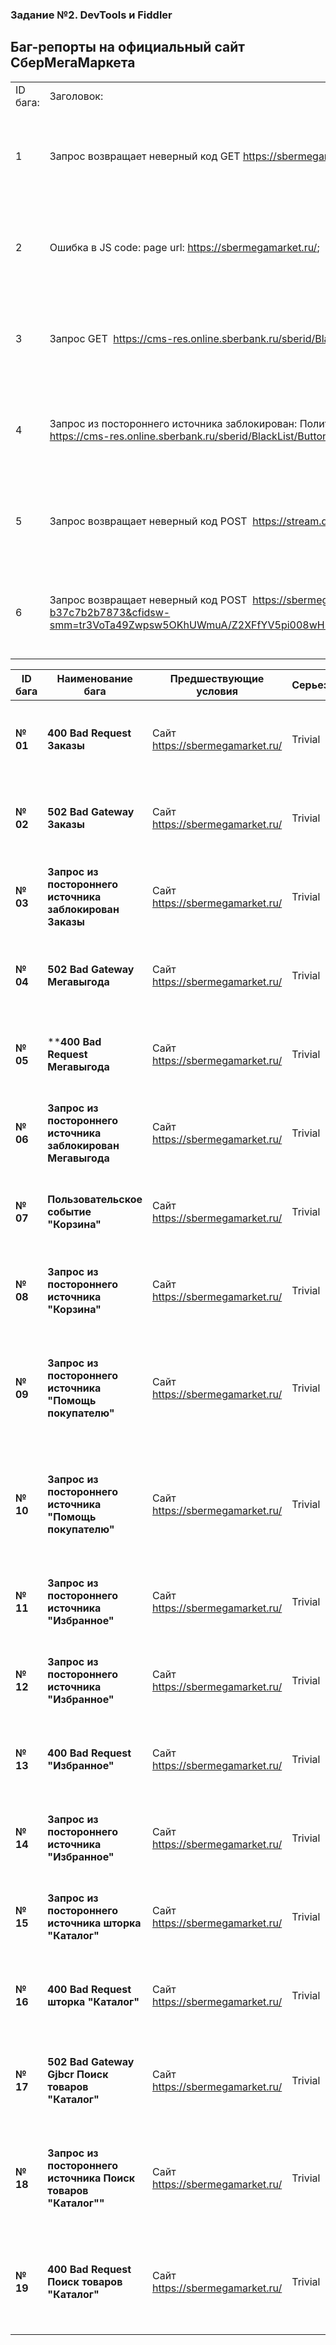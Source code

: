 <h3 id="задание-2-devtools-и-fiddler">Задание №2. DevTools и Fiddler</h3>

## Баг-репорты на официальный сайт СберМегаМаркета                                                                                                                                                                                                     
|          |                                                                                                                                                                                                                       |                                                           |                                                                                                                                                                                                |                      |                                                                                                                                            |                                                                  |              |
| -------- | --------------------------------------------------------------------------------------------------------------------------------------------------------------------------------------------------------------------- | --------------------------------------------------------- | ---------------------------------------------------------------------------------------------------------------------------------------------------------------------------------------------- | -------------------- | ------------------------------------------------------------------------------------------------------------------------------------------ | ---------------------------------------------------------------- | ------------ |
| ID бага: | Заголовок​:                                                                                                                                                                                                           | Предшествующие условия:                                   | Шаги воспроизведения:                                                                                                                                                                          | Ожидаемый результат: | Фактический результат:                                                                                                                     | Окружение:                                                       | Серьезность: |
| 1        | Запрос возвращает неверный код GET https://sbermegamarketru.webim.ru/button.php [HTTP/1.1 502 Bad Gateway 718ms]                                                                                                      | Открыта главная страница сайта https://sbermegamarket.ru/ | 1\. Колесом мыши пролистать до Futera страницы.                                      2. Открыть DevTools кнопка F12;       3. Открыть "Console" (Консоль) ;     4. Установить фильтр "Ошибки"; | 200                  | 502<br>Bad Gateway                                                                                                                         | 1\. Windows 7 Firefox; 2. Firefox Browser 114.0.2 (64-разрядный) | Trivial      |
| 2        | Ошибка в JS code: page url: https://sbermegamarket.ru/;                                                                                                                                                               | Открыта главная страница сайта https://sbermegamarket.ru/ | 1\. Колесом мыши пролистать до Futera страницы.                                      2. Открыть DevTools кнопка F12;       3. Открыть "Console" (Консоль) ;     4. Установить фильтр "Ошибки"; | Ошибка отсутствует   | message: watcher callback; details: TypeError, window.webim.api is undefined, resetWebimVisitor@https://extra-cdn.sbermegamarket.ru/static | 1\. Windows 7 Firefox; 2. Firefox Browser 114.0.2 (64-разрядный) | Trivial      |
| 3        | Запрос GET  https://cms-res.online.sberbank.ru/sberid/BlackList/Button/No_Button.json возвращает неверный код                                                                                                         | Открыта главная страница сайта https://sbermegamarket.ru/ | 1\. Колесом мыши пролистать до Futera страницы.                                      2. Открыть DevTools кнопка F12;       3. Открыть "Console" (Консоль) ;     4. Установить фильтр "Ошибки"; | 200                  | 499<br>Request has been forbidden by antivirus                                                                                             | 1\. Windows 7 Firefox; 2. Firefox Browser 114.0.2 (64-разрядный) | Trivial      |
| 4        | Запрос из постороннего источника заблокирован: Политика одного источника запрещает чтение удаленного ресурса на https://cms-res.online.sberbank.ru/sberid/BlackList/Button/No_Button.json.                            | Открыта главная страница сайта https://sbermegamarket.ru/ | 1\. Колесом мыши пролистать до Futera страницы.                                      2. Открыть DevTools кнопка F12;       3. Открыть "Console" (Консоль) ;     4. Установить фильтр "Ошибки"; | 200                  |  Код состояния: 499.                                                                                                                       | 1\. Windows 7 Firefox; 2. Firefox Browser 114.0.2 (64-разрядный) | Trivial      |
| 5        | Запрос возвращает неверный код POST  https://stream.datago.ru/mp/collect?tid=UA-89387429-1                                                                                                                            | Открыта главная страница сайта https://sbermegamarket.ru/ | 1\. Колесом мыши пролистать до Futera страницы.                                      2. Открыть DevTools кнопка F12;       3. Открыть "Console" (Консоль) ;     4. Установить фильтр "Ошибки"; | 200                  | 404<br>Not Found                                                                                                                           | 1\. Windows 7 Firefox; 2. Firefox Browser 114.0.2 (64-разрядный) | Trivial      |
| 6        | Запрос возвращает неверный код POST  https://sbermegamarket.ru/api/fl?u=6efd37c0-6ff6-11ed-a2cf-b37c7b2b7873&cfidsw-smm=tr3VoTa49Zwpsw5OKhUWmuA/Z2XFfYV5pi008wHn0epWDz7s1mZ2MbdDfWnlFUBA+9c6Bo/puA1HbOtsa6mloY8bPIr/i | Открыта главная страница сайта https://sbermegamarket.ru/ | 1\. Колесом мыши пролистать до Futera страницы.                                      2. Открыть DevTools кнопка F12;       3. Открыть "Console" (Консоль) ;     4. Установить фильтр "Ошибки"; | 200                  | 400<br>Bad Request                                                                                                                         | 1\. Windows 7 Firefox; 2. Firefox Browser 114.0.2 (64-разрядный) | Trivial      |

|ID бага| Наименование бага​| Предшествующие условия| Серьезность|Шаги воспроизведению|Ожидаемый результат|Фактический результат|Окружение|
|-|-|-|-|-|-|-|-|
|**№ 01**|**400 Bad Request Заказы**|Сайт https://sbermegamarket.ru/|Trivial|1. нажать F12;       2. Выбрать вкладку "Console"  в DevTools;         3. Нажать кнопку "Запрос"|Запрос откроется без ошибки|код ошибки 400|Windows 10 Firefox Версия 114.0.1 |
|**№ 02**|**502 Bad Gateway Заказы**|Сайт https://sbermegamarket.ru/|Trivial|1. нажать F12;       2. Выбрать вкладку "Console"  в DevTools;         3. Нажать кнопку "Запрос"|Запрос откроется без ошибки|код ошибки 502|Windows 10 Firefox Версия 114.0.1 |
|**№ 03**|**Запрос из постороннего источника заблокирован Заказы**|Сайт https://sbermegamarket.ru/|Trivial|1. нажать F12;       2. Выбрать вкладку "Console"  в DevTools;         3. Нажать кнопку "Запрос"|Запрос откроется без ошибки|Политика одного источника запрещает чтение удаленного ресурса на https://cms-res.online.sberbank.ru/sberid/BlackList/Button/No_Button.json. (Причина: не удалось выполнить запрос CORS). Код состояния: (null)|Windows 10 Firefox Версия 114.0.1 |
|**№ 04**|**502 Bad Gateway Мегавыгода**|Сайт https://sbermegamarket.ru/|Trivial|1. нажать F12;       2. Выбрать вкладку "Console"  в DevTools;         3. Нажать кнопку "Мегавыгода"|Запрос откроется без ошибки|код ошибки 502|Windows 10 Firefox Версия 114.0.1 |
|**№ 05**|****400 Bad Request Мегавыгода**|Сайт https://sbermegamarket.ru/|Trivial|1. нажать F12;       2. Выбрать вкладку "Console"  в DevTools;         3. Нажать кнопку "Мегавыгода"|Запрос|Запрос откроется без ошибки|код ошибки 400|Windows 10 Firefox Версия 114.0.1 |
|**№ 06**|**Запрос из постороннего источника заблокирован Мегавыгода**|Сайт https://sbermegamarket.ru/|Trivial|1. нажать F12;       2. Выбрать вкладку "Console"  в DevTools;         3. Нажать кнопку "Мегавыгода"|Запрос откроется без ошибки|Политика одного источника запрещает чтение удаленного ресурса на https://cms-res.online.sberbank.ru/sberid/BlackList/Button/No_Button.json. (Причина: не удалось выполнить запрос CORS). Код состояния: (null)|Windows 10 Firefox Версия 114.0.1 |
|**№ 07**|**Пользовательское событие "Корзина"**|Сайт https://sbermegamarket.ru/|Trivial|1. нажать F12;       2. Выбрать вкладку "Console"  в DevTools; 3. Нажать кнопку "Корзина"|Запрос откроется без ошибки|DDManager Custom Event "Clicked ToCart Button (Desktop + Mobile Main Icon)" Error|Windows 10 Firefox Версия 114.0.1 |
|**№ 08**|**Запрос из постороннего источника "Корзина"**|Сайт https://sbermegamarket.ru/|Trivial|1. нажать F12; 2. Выбрать вкладку "Console"  в DevTools; 3. Нажать кнопку "Корзина"|Запрос откроется без ошибки| message: mounted hook; details: TypeError, t is null|Windows 10 Firefox Версия 114.0.1 |
|**№ 09**|**Запрос из постороннего источника "Помощь покупателю"**|Сайт https://sbermegamarket.ru/|Trivial|1. нажать F12; 2. Выбрать вкладку "Console"  в DevTools; 3. Нажать кнопку "Корзина"; 4. Нажать кнпку "Помощь покупателю"|Запрос откроется без ошибки| Запрос из постороннего источника заблокирован: Политика одного источника запрещает чтение удаленного ресурса на https://cms-res.online.sberbank.ru/sberid/BlackList/Button/No_Button.json. (Причина: не удалось выполнить запрос CORS). Код состояния: (null)|Windows 10 Firefox Версия 114.0.1 |
|**№ 10**|**Запрос из постороннего источника "Помощь покупателю"**|Сайт https://sbermegamarket.ru/|Trivial|1. нажать F12; 2. Выбрать вкладку "Console"  в DevTools; 3. Нажать кнопку "Корзина"; 4. Нажать кнпку "Помощь покупателю"|Запрос откроется без ошибки| TypeError: DDManager Custom Event "Viewed Product Listing" Error|Windows 10 Firefox Версия 114.0.1 |
|**№ 11**|**Запрос из постороннего источника "Избранное"**|Сайт https://sbermegamarket.ru/|Trivial|1. нажать F12; 2. Выбрать вкладку "Console"  в DevTools; 3. Нажать кнопку "Избранное"|Запрос откроется без ошибки| Запрос из постороннего источника заблокирован: Политика одного источника запрещает чтение удаленного ресурса на https://cms-res.online.sberbank.ru/sberid/BlackList/Button/No_Button.json. (Причина: не удалось выполнить запрос CORS). Код состояния: (null)|Windows 10 Firefox Версия 114.0.1 |
|**№ 12**|**Запрос из постороннего источника "Избранное"**|Сайт https://sbermegamarket.ru/|Trivial|1. нажать F12; 2. Выбрать вкладку "Console"  в DevTools; 3. Нажать кнопку "Избранное"|Запрос откроется без ошибки| TypeError: DDManager Custom Event "Viewed Product Listing" Error|Windows 10 Firefox Версия 114.0.1 |
|**№ 13**|**400 Bad Request "Избранное"**|Сайт https://sbermegamarket.ru/|Trivial|1. нажать F12; 2. Выбрать вкладку "Console"  в DevTools; 3. Нажать кнопку "Избранное"|Запрос откроется без ошибки| 400 Bad Request|Windows 10 Firefox Версия 114.0.1 |
|**№ 14**|**Запрос из постороннего источника "Избранное"**|Сайт https://sbermegamarket.ru/|Trivial|1. нажать F12; 2. Выбрать вкладку "Console"  в DevTools; 3. Нажать кнопку "Избранное"|Запрос откроется без ошибки| message: mounted hook; details: TypeError, t is null, |Windows 10 Firefox Версия 114.0.1 |
|**№ 15**|**Запрос из постороннего источника шторка "Каталог"**|Сайт https://sbermegamarket.ru/|Trivial|1. нажать F12; 2. Выбрать вкладку "Console"  в DevTools; 3. Нажать кнопку "Каталог"|Запрос откроется без ошибки| Запрос из постороннего источника заблокирован: Политика одного источника запрещает чтение удаленного ресурса на https://w-74721.fp.kaspersky-labs.com/cld_track?cid=74721. (Причина: не удалось выполнить запрос CORS). Код состояния: (null)|Windows 10 Firefox Версия 114.0.1 |
|**№ 16**|**400 Bad Request шторка "Каталог"**|Сайт https://sbermegamarket.ru/|Trivial|1. нажать F12; 2. Выбрать вкладку "Console"  в DevTools; 3. Нажать кнопку "Каталог"|Запрос откроется без ошибки| 400 Bad Request|Windows 10 Firefox Версия 114.0.1 |
|**№ 17**|**502 Bad Gateway Gjbcr Поиск товаров "Каталог"**|Сайт https://sbermegamarket.ru/|Trivial|1. нажать F12; 2. Выбрать вкладку "Console"  в DevTools; 3. Нажать окно "Поисктоваров в Каталоге"|Запрос откроется без ошибки| код ошибки 502|Windows 10 Firefox Версия 114.0.1 |
|**№ 18**|**Запрос из постороннего источника Поиск товаров "Каталог""**|Сайт https://sbermegamarket.ru/|Trivial|1. нажать F12; 2. Выбрать вкладку "Console"  в DevTools; 3. Нажать Нажать окно "Поисктоваров в Каталоге"|Запрос откроется без ошибки| Запрос из постороннего источника заблокирован: Политика одного источника запрещает чтение удаленного ресурса на https://w-74721.fp.kaspersky-labs.com/cld_track?cid=74721. (Причина: не удалось выполнить запрос CORS). Код состояния: (null)|Windows 10 Firefox Версия 114.0.1 |
|**№ 19**|**400 Bad Request Поиск товаров "Каталог"**|Сайт https://sbermegamarket.ru/|Trivial|1. нажать F12; 2. Выбрать вкладку "Console"  в DevTools; 3. Нажать Нажать окно "Поисктоваров в Каталоге"|Запрос откроется без ошибки| 400 Bad Request|Windows 10 Firefox Версия 114.0.1 |


